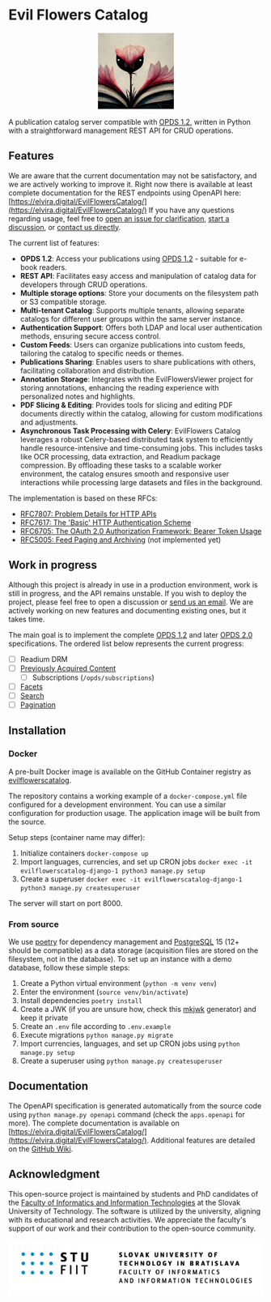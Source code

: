 # Evil Flowers Catalog

<p align="center">
    <img width="150" height="150" src="docs/images/logo.png">
</p>

A publication catalog server compatible with [OPDS 1.2](https://specs.opds.io/opds-1.2), written in Python with
a straightforward management REST API for CRUD operations.

## Features

We are aware that the current documentation may not be satisfactory, and we are actively working to improve it. Right
now there is available at least complete documentation for the REST endpoints using OpenAPI
here: [https://elvira.digital/EvilFlowersCatalog/](https://elvira.digital/EvilFlowersCatalog/) If you have any
questions regarding usage, feel free to
[open an issue for clarification](https://github.com/EvilFlowersCatalog/EvilFlowersCatalog/issues/new?assignees=&labels=documentation%2C+help+wanted%2C+question&projects=&template=request-for-clarification.md&title=),
[start a discussion](https://github.com/EvilFlowersCatalog/EvilFlowersCatalog/discussions),
or [contact us directly](mailto:jakub.dubec@stuba.sk).

The current list of features:

- **OPDS 1.2**: Access your publications using [OPDS 1.2](https://specs.opds.io/opds-1.2) - suitable for e-book
  readers.
- **REST API**: Facilitates easy access and manipulation of catalog data for developers through CRUD operations.
- **Multiple storage options**: Store your documents on the filesystem path or S3 compatible storage.
- **Multi-tenant Catalog**: Supports multiple tenants, allowing separate catalogs for different user groups within the
  same server instance.
- **Authentication Support**: Offers both LDAP and local user authentication methods, ensuring secure access control.
- **Custom Feeds**: Users can organize publications into custom feeds, tailoring the catalog to specific needs or
  themes.
- **Publications Sharing**: Enables users to share publications with others, facilitating collaboration and
  distribution.
- **Annotation Storage**: Integrates with the EvilFlowersViewer project for storing annotations, enhancing the reading
  experience with personalized notes and highlights.
- **PDF Slicing & Editing**: Provides tools for slicing and editing PDF documents directly within the catalog, allowing
  for custom modifications and adjustments.
- **Asynchronous Task Processing with Celery**: EvilFlowers Catalog leverages a robust Celery-based distributed task
  system to efficiently handle resource-intensive and time-consuming jobs. This includes tasks like OCR processing,
  data extraction, and Readium package compression. By offloading these tasks to a scalable worker environment, the
  catalog ensures smooth and responsive user interactions while processing large datasets and files in the background.

The implementation is based on these RFCs:

- [RFC7807: Problem Details for HTTP APIs](https://datatracker.ietf.org/doc/html/rfc7807)
- [RFC7617: The 'Basic' HTTP Authentication Scheme](https://datatracker.ietf.org/doc/html/rfc7617)
- [RFC6705: The OAuth 2.0 Authorization Framework: Bearer Token Usage](https://datatracker.ietf.org/doc/html/rfc6750)
- [RFC5005: Feed Paging and Archiving](https://datatracker.ietf.org/doc/html/rfc5005) (not implemented yet)

## Work in progress

Although this project is already in use in a production environment, work is still in progress, and the API
remains unstable. If you wish to deploy the project, please feel free to open a discussion or
[send us an email](mailto:jakub.dubec@stuba.sk). We are actively working on new features and documenting existing
ones, but it takes time.

The main goal is to implement the complete [OPDS 1.2](https://specs.opds.io/opds-1.2) and later
[OPDS 2.0](https://drafts.opds.io/opds-2.0) specifications. The ordered list below represents the current progress:

- [ ] Readium DRM
- [ ] [Previously Acquired Content](https://specs.opds.io/opds-1.2#61-relations-for-previously-acquired-content)
    - [ ] Subscriptions (`/opds/subscriptions`)
- [ ] [Facets](https://specs.opds.io/opds-1.2#4-facets)
- [ ] [Search](https://specs.opds.io/opds-1.2#3-search)
- [ ] [Pagination](https://datatracker.ietf.org/doc/html/rfc5005)

## Installation

### Docker

A pre-built Docker image is available on the GitHub Container registry as
[evilflowerscatalog](https://github.com/EvilFlowersCatalog/EvilFlowersCatalog/pkgs/container/evilflowerscatalog).

The repository contains a working example of a `docker-compose.yml` file configured for a development environment.
You can use a similar configuration for production usage. The application image will be built from the source.

Setup steps (container name may differ):

1. Initialize containers `docker-compose up`
2. Import languages, currencies, and set up CRON jobs
   `docker exec -it evilflowerscatalog-django-1 python3 manage.py setup`
3. Create a superuser `docker exec -it evilflowerscatalog-django-1 python3 manage.py createsuperuser`

The server will start on port 8000.

### From source

We use [poetry](https://python-poetry.org/) for dependency management and [PostgreSQL](https://www.postgresql.org/) 15
(12+ should be compatible) as a data storage (acquisition files are stored on the filesystem, not in the database).
To set up an instance with a demo database, follow these simple steps:

1. Create a Python virtual environment (`python -m venv venv`)
2. Enter the environment (`source venv/bin/activate`)
3. Install dependencies `poetry install`
4. Create a JWK (if you are unsure how, check this [mkjwk](https://mkjwk.org/) generator) and keep it private
5. Create an `.env` file according to `.env.example`
6. Execute migrations `python manage.py migrate`
7. Import currencies, languages, and set up CRON jobs using `python manage.py setup`
8. Create a superuser using `python manage.py createsuperuser`

## Documentation

The OpenAPI specification is generated automatically from the source code using `python manage.py openapi` command
(check the `apps.openapi` for more). The complete documentation is available on
[https://elvira.digital/EvilFlowersCatalog/](https://elvira.digital/EvilFlowersCatalog/). Additional features are
detailed on the [GitHub Wiki](https://github.com/EvilFlowersCatalog/EvilFlowersCatalog/wiki).

## Acknowledgment

This open-source project is maintained by students and PhD candidates of the
[Faculty of Informatics and Information Technologies](https://www.fiit.stuba.sk/) at the Slovak University of
Technology. The software is utilized by the university, aligning with its educational and research activities. We
appreciate the faculty's support of our work and their contribution to the open-source community.

![](docs/images/fiit.png)
